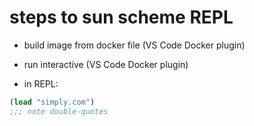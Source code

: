 # steps to sun scheme REPL

- build image from docker file (VS Code Docker plugin)
- run interactive (VS Code Docker plugin)

- in REPL:
```scheme
(load "simply.com")
;;; note double-quotes
```